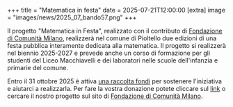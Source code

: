 +++
title = "Matematica in festa"
date = 2025-07-21T12:00:00
[extra]
image = "images/news/2025_07_bando57.png"
+++

Il progetto "Matematica in Festa”, realizzato con il contributo di [Fondazione di Comunità Milano][1], realizzerà
nel comune di Pioltello due edizioni di una festa pubblica interamente dedicata alla matematica.
Il progetto si realizzerà nel biennio 2025-2027 e prevede anche un corso di formazione per gli studenti del Liceo Macchiavelli e dei laboratori nelle scuole dell'infanzia e primarie del comune.

Entro il 31 ottobre 2025 è attiva [una raccolta fondi][3] per sostenere l'iniziativa e aiutarci a realizzarla. 
Per fare la vostra donazione potete cliccare sul [link][3] o cercare il nostro progetto sul sito di [Fondazione di Comunità Milano][2].

[1]: https://www.fondazionecomunitamilano.org/progetti-territoriali/
[2]: https://www.fondazionecomunitamilano.org/raccolta-fondi/
[3]: https://www.fondazionecomunitamilano.org/fai-una-donazione/?dona=Matematica+in+Festa+2025.0055
 
